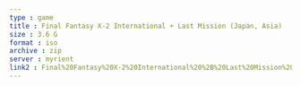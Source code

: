 ```yaml
---
type : game
title : Final Fantasy X-2 International + Last Mission (Japan, Asia)
size : 3.6 G
format : iso
archive : zip
server : myrient
link2 : Final%20Fantasy%20X-2%20International%20%2B%20Last%20Mission%20%28Japan%2C%20Asia%29
---
```

